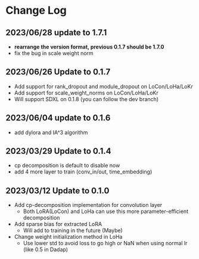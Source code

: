 # Change Log

## 2023/06/28 update to 1.7.1
* **rearrange the version format, previous 0.1.7 should be 1.7.0**
* fix the bug in scale weight norm

## 2023/06/26 Update to 0.1.7
* Add support for rank_dropout and module_dropout on LoCon/LoHa/LoKr
* Add support for scale_weight_norms on LoCon/LoHa/LoKr
* Will support SDXL on 0.1.8 (you can follow the dev branch)

## 2023/06/04 update to 0.1.6
* add dylora and IA^3 algorithm

## 2023/03/29 Update to 0.1.4
* cp decomposition is default to disable now
* add 4 more layer to train (conv_in/out, time_embedding)

## 2023/03/12 Update to 0.1.0
* Add cp-decomposition implementation for convolution layer
  * Both LoRA(LoCon) and LoHa can use this more parameter-efficient decomposition
* Add sparse bias for extracted LoRA
  * Will add to training in the future (Maybe)
* Change weight initialization method in LoHa
  * Use lower std to avoid loss to go high or NaN when using normal lr (like 0.5 in Dadap)